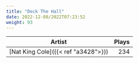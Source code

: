 ```yaml
---
title: "Deck The Hall"
date: 2022-12-08/2022T07:23:52
weight: 93
---
```




 Artist | Plays 
----- | -----:
[Nat King Cole]({{< ref "a3428">}}) | 234
